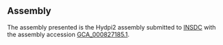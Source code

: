 

Assembly
--------

The assembly presented is the Hydpi2 assembly submitted to
[INSDC](http://www.insdc.org) with the assembly accession
[GCA\_000827185.1](http://www.ebi.ac.uk/ena/data/view/GCA_000827185.1).
